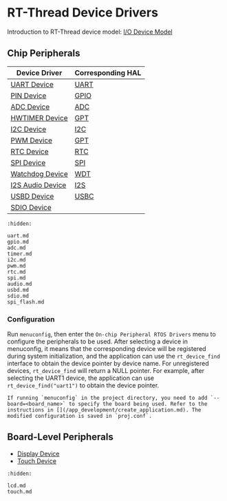 
# RT-Thread Device Drivers

[device]: https://www.rt-thread.org/document/site/#/rt-thread-version/rt-thread-standard/programming-manual/device/device

[watchdog]: https://www.rt-thread.org/document/site/#/rt-thread-version/rt-thread-standard/programming-manual/device/watchdog/watchdog

[touch]: https://www.rt-thread.org/document/site/#/rt-thread-version/rt-thread-standard/programming-manual/device/touch/touch


Introduction to RT-Thread device model: [I/O Device Model][device]


## Chip Peripherals

Device Driver            | Corresponding HAL           |
-------------------------|-----------------------------|
[UART Device](uart.md)   | [UART](../hal/uart.md)            |
[PIN Device](gpio.md)    | [GPIO](../hal/gpio.md)            | 
[ADC Device](adc.md)     | [ADC](../hal/adc.md)             | 
[HWTIMER Device](timer.md)| [GPT](../hal/gpt.md)             | 
[I2C Device](i2c.md)     | [I2C](../hal/i2c.md)             | 
[PWM Device](pwm.md)     | [GPT](../hal/gpt.md)             | 
[RTC Device](rtc.md)     | [RTC](../hal/rtc.md)             | 
[SPI Device](spi.md)     | [SPI](../hal/spi.md)             | 
[Watchdog Device][watchdog] | [WDT](../hal/wdt.md)          | 
[I2S Audio Device](audio.md) | [I2S](../hal/i2s.md)          | 
[USBD Device](usbd.md)   | [USBC](../hal/pcd.md)             | 
[SDIO Device](sdio.md)   |                             |


```{toctree}
:hidden:

uart.md
gpio.md
adc.md
timer.md
i2c.md
pwm.md
rtc.md
spi.md
audio.md
usbd.md
sdio.md
spi_flash.md
```


### Configuration
Run `menuconfig`, then enter the `On-chip Peripheral RTOS Drivers` menu to configure the peripherals to be used. After selecting a device in menuconfig, it means that the corresponding device will be registered during system initialization, and the application can use the `rt_device_find` interface to obtain the device pointer by device name. For unregistered devices, `rt_device_find` will return a NULL pointer. For example, after selecting the UART1 device, the application can use `rt_device_find("uart1")` to obtain the device pointer.

```{note}
If running `menuconfig` in the project directory, you need to add `--board=<board_name>` to specify the board being used. Refer to the instructions in [](/app_development/create_application.md). The modified configuration is saved in `proj.conf`.
```


## Board-Level Peripherals

- [Display Device](lcd.md)
- [Touch Device](touch.md)


```{toctree}
:hidden:

lcd.md
touch.md

```
